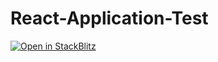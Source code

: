 # React-Application-Test

[![Open in StackBlitz](https://developer.stackblitz.com/img/open_in_stackblitz.svg)](https://stackblitz.com/edit/lil-react-test)
